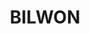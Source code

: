 ---
lastmod: '2025-04-06T06:05:21+00:00'
latitude: -16.972341
layout: suburb
longitude: 145.383091
postcode: '4880'
state: QLD
title: BILWON
url: /qld/bilwon/
---